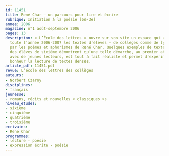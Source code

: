 ```yaml
---
id: 11451
title: René Char – un parcours pour lire et écrire
rubrique: Initiation à la poésie [6e-3e]
annee: 2006
magazine: n°1 août-septembre 2006
pages: 13
description: « L’École des lettres » ouvre sur son site un espace qui accueille pendant
  toute l’année 2006-2007 les textes d’élèves – de collèges comme de lycées – inspirés
  par les poèmes et aphorismes de René Char. Quelques exemples de textes rédigés par
  des élèves de sixième démontrent qu’une telle démarche, au premier abord aventureuse
  avec de jeunes lecteurs, est tout à fait réaliste et permet d’expérimenter avec
  bonheur la lecture de textes denses.
article_pdf: 11451.pdf
revue: L’école des lettres des collèges
auteurs:
- Norbert Czarny
disciplines:
- français
jeunesse:
- romans, récits et nouvelles « classiques »s
niveau_etudes:
- sixième
- cinquième
- quatrième
- troisième
ecrivains:
- René Char
programmes:
- lecture - poésie
- expression écrite - poésie
---
```

